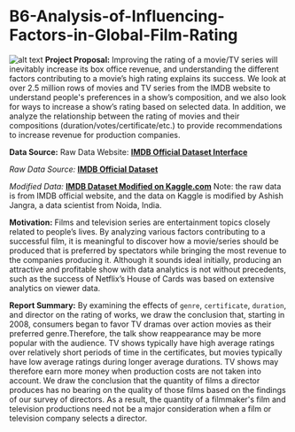 # B6-Analysis-of-Influencing-Factors-in-Global-Film-Rating
![alt text](https://upload.wikimedia.org/wikipedia/commons/thumb/6/69/IMDB_Logo_2016.svg/2560px-IMDB_Logo_2016.svg.png)
**Project Proposal:** Improving the rating of a movie/TV series will inevitably increase its box office revenue, and understanding the different factors contributing to a movie’s high rating explains its success. We look at over 2.5 million rows of movies and TV series from the IMDB website to understand people's preferences in a show’s composition, and we also look for ways to increase a show’s rating based on selected data. In addition, we analyze the relationship between the rating of movies and their compositions (duration/votes/certificate/etc.) to provide recommendations to increase revenue for production companies.

**Data Source:**
Raw Data Website:
__[IMDB Official Dataset Interface](https://www.imdb.com/interfaces/)__

*Raw Data Source:*
__[IMDB Official Dataset](https://datasets.imdbws.com/)__

*Modified Data:*
__[IMDB Dataset Modified on Kaggle.com](https://www.kaggle.com/datasets/ashishjangra27/imdb-movies-dataset)__
Note: the raw data is from IMDB official website, and the data on Kaggle is modified by Ashish Jangra, a data scientist from Noida, India.

**Motivation:** Films and television series are entertainment topics closely related to people’s lives. By analyzing various factors contributing to a successful film, it is meaningful to discover how a movie/series should be produced that is preferred by spectators while bringing the most revenue to the companies producing it. Although it sounds ideal initially, producing an attractive and profitable show with data analytics is not without precedents, such as the success of Netflix’s House of Cards was based on extensive analytics on viewer data.

**Report Summary:** By examining the effects of `genre`, `certificate`, `duration`, and director on the rating of works, we draw the conclusion that, starting in 2008, consumers began to favor TV dramas over action movies as their preferred genre.Therefore, the talk show reappearance may be more popular with the audience. TV shows typically have high average ratings over relatively short periods of time in the certificates, but movies typically have low average ratings during longer average durations. TV shows may therefore earn more money when production costs are not taken into account. We draw the conclusion that the quantity of films a director produces has no bearing on the quality of those films based on the findings of our survey of directors. As a result, the quantity of a filmmaker's film and television productions need not be a major consideration when a film or television company selects a director.
